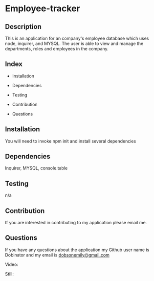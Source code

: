 # Employee-tracker


## Description
 This is an application for an company's employee database which uses node, inquirer, and MYSQL. The user is able to view and manage the departments, roles and employees in the company. 

## Index
* Installation

* Dependencies

* Testing

* Contribution

* Questions


## Installation
You will need to invoke npm init and install several dependencies
## Dependencies
Inquirer, MYSQL, console.table

## Testing
n/a

## Contribution
If you are interested in contributing to my application please email me.

## Questions
  If you have any questions about the application my Github user name is Dobinator and my email is dobsonemily@gmail.com

  Video:


  Still:


  